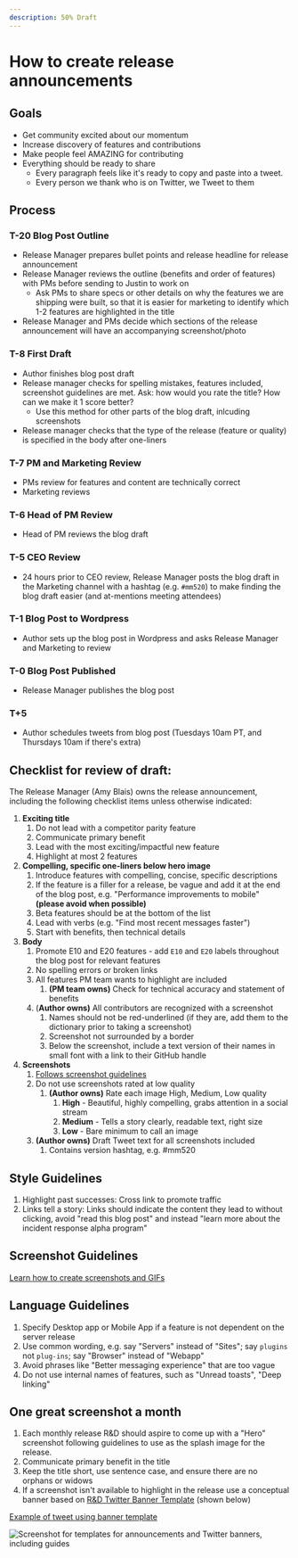 ```yaml
---
description: 50% Draft
---
```


# How to create release announcements

## **Goals**

* Get community excited about our momentum 
* Increase discovery of features and contributions 
* Make people feel AMAZING for contributing 
* Everything should be ready to share
  * Every paragraph feels like it's ready to copy and paste into a tweet. 
  * Every person we thank who is on Twitter, we Tweet to them

## **Process**

### T-20 Blog Post Outline
* Release Manager prepares bullet points and release headline for release announcement
* Release Manager reviews the outline (benefits and order of features) with PMs before sending to Justin to work on
  - Ask PMs to share specs or other details on why the features we are shipping were built, so that it is easier for marketing to identify which 1-2 features are highlighted in the title
* Release Manager and PMs decide which sections of the release announcement will have an accompanying screenshot/photo

### T-8 First Draft
* Author finishes blog post draft
* Release manager checks for spelling mistakes, features included, screenshot guidelines are met. Ask: how would you rate the title? How can we make it 1 score better? 
  - Use this method for other parts of the blog draft, inlcuding screenshots
* Release manager checks that the type of the release (feature or quality) is specified in the body after one-liners

### T-7 PM and Marketing Review
* PMs review for features and content are technically correct
* Marketing reviews

### T-6 Head of PM Review
* Head of PM reviews the blog draft

### T-5 CEO Review
* 24 hours prior to CEO review, Release Manager posts the blog draft in the Marketing channel with a hashtag (e.g. ``#mm520``) to make finding the blog draft easier (and at-mentions meeting attendees)

### T-1 Blog Post to Wordpress
* Author sets up the blog post in Wordpress and asks Release Manager and Marketing to review

### T-0 Blog Post Published
* Release Manager publishes the blog post

### T+5
* Author schedules tweets from blog post \(Tuesdays 10am PT, and Thursdays 10am if there's extra\)

## **Checklist for review of draft:**

The Release Manager \(Amy Blais\) owns the release announcement, including the following checklist items unless otherwise indicated:

1. **Exciting title**
   1. Do not lead with a competitor parity feature 
   2. Communicate primary benefit
   3. Lead with the most exciting/impactful new feature
   4. Highlight at most 2 features
2. **Compelling, specific one-liners below hero image**
   1. Introduce features with compelling, concise, specific descriptions
   2. If the feature is a filler for a release, be vague and add it at the end of the blog post, e.g. "Performance improvements to mobile" **\(please avoid when possible\)**
   3. Beta features should be at the bottom of the list
   4. Lead with verbs (e.g. "Find most recent messages faster")
   5. Start with benefits, then technical details
3. **Body**
   1. Promote E10 and E20 features - add `E10` and `E20` labels throughout the blog post for relevant features
   2. No spelling errors or broken links
   3. All features PM team wants to highlight are included
      1. **\(PM team owns\)** Check for technical accuracy and statement of benefits 
   4. \(**Author owns\)** All contributors are recognized with a screenshot 
      1. Names should not be red-underlined \(if they are, add them to the dictionary prior to taking a screenshot\)
      2. Screenshot not surrounded by a border
      3. Below the screenshot, include a text version of their names in small font with a link to their GitHub handle
4. **Screenshots**
   1. [Follows screenshot guidelines](https://handbook.mattermost.com/operations/messaging-and-math/how-to-guides-for-m-and-m/how-to-create-screenshots-and-gifs)
   2. Do not use screenshots rated at low quality
      1. **\(Author owns\)** Rate each image High, Medium, Low quality
         1. **High** - Beautiful, highly compelling, grabs attention in a social stream 
         2. **Medium** - Tells a story clearly, readable text, right size 
         3. **Low** - Bare minimum to call an image 
   3. **\(Author owns\)** Draft Tweet text for all screenshots included
      1. Contains version hashtag, e.g. \#mm520

## **Style Guidelines**

1. Highlight past successes: Cross link to promote traffic 
2. Links tell a story: Links should indicate the content they lead to without clicking, avoid "read this blog post" and instead "learn more about the incident response alpha program"

## Screenshot Guidelines

[Learn how to create screenshots and GIFs](https://handbook.mattermost.com/operations/messaging-and-math/how-to-guides-for-m-and-m/how-to-create-screenshots-and-gifs)

## Language Guidelines
1. Specify Desktop app or Mobile App if a feature is not dependent on the server release
2. Use common wording, e.g. say "Servers" instead of "Sites"; say `plugins` not `plug-ins`; say "Browser" instead of "Webapp"
3. Avoid phrases like "Better messaging experience" that are too vague
4. Do not use internal names of features, such as "Unread toasts", "Deep linking"

## One great screenshot a month

1. Each monthly release R&D should aspire to come up with a "Hero" screenshot following guidelines to use as the splash image for the release.
2. Communicate primary benefit in the title
3. Keep the title short, use sentence case, and ensure there are no orphans or widows
4. If a screenshot isn't available to highlight in the release use a conceptual banner based on [R&D Twitter Banner Template](https://community.mattermost.com/files/6bc4cot5xbyi8cfxesgyx6aqdw/public?h=HKLm3FZvOvpylxVk7mUYmeaBQ_rFV_JCEAZ2w5z9fg4) \(shown below\)

[Example of tweet using banner template](https://twitter.com/iantien/status/1217457762772238336)

![Screenshot for templates for announcements and Twitter banners, including guides](../../../.gitbook/assets/image%20%2862%29.png)
